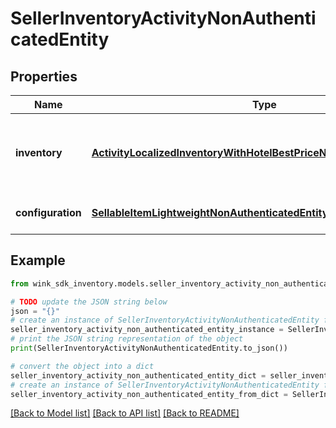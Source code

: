 # SellerInventoryActivityNonAuthenticatedEntity


## Properties

Name | Type | Description | Notes
------------ | ------------- | ------------- | -------------
**inventory** | [**ActivityLocalizedInventoryWithHotelBestPriceNonAuthenticatedEntity**](ActivityLocalizedInventoryWithHotelBestPriceNonAuthenticatedEntity.md) | Property details along with the priced activity record. | [optional] 
**configuration** | [**SellableItemLightweightNonAuthenticatedEntity**](SellableItemLightweightNonAuthenticatedEntity.md) | Identifier blocking record | [optional] 

## Example

```python
from wink_sdk_inventory.models.seller_inventory_activity_non_authenticated_entity import SellerInventoryActivityNonAuthenticatedEntity

# TODO update the JSON string below
json = "{}"
# create an instance of SellerInventoryActivityNonAuthenticatedEntity from a JSON string
seller_inventory_activity_non_authenticated_entity_instance = SellerInventoryActivityNonAuthenticatedEntity.from_json(json)
# print the JSON string representation of the object
print(SellerInventoryActivityNonAuthenticatedEntity.to_json())

# convert the object into a dict
seller_inventory_activity_non_authenticated_entity_dict = seller_inventory_activity_non_authenticated_entity_instance.to_dict()
# create an instance of SellerInventoryActivityNonAuthenticatedEntity from a dict
seller_inventory_activity_non_authenticated_entity_from_dict = SellerInventoryActivityNonAuthenticatedEntity.from_dict(seller_inventory_activity_non_authenticated_entity_dict)
```
[[Back to Model list]](../README.md#documentation-for-models) [[Back to API list]](../README.md#documentation-for-api-endpoints) [[Back to README]](../README.md)


